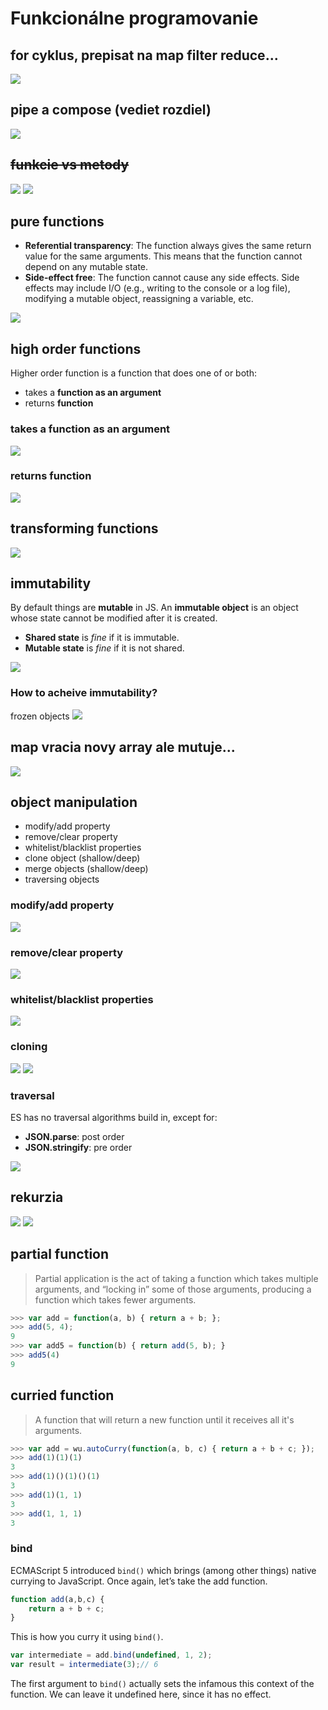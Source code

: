 # Funkcionálne programovanie

## for cyklus, prepisat na map filter reduce...
![](images/06-ugly-for.png)

## pipe a compose (vediet rozdiel)
![](images/06-pipe-composition.png)

## ~~funkcie vs metody~~
![](images/06-methods-to-funcs.png)
![](images/06-funcs-to-methods.png)

## pure functions

- **Referential transparency**: The function always gives the same return value for the same arguments. This means that the function cannot depend on any mutable state.
- **Side-effect free**: The function cannot cause any side effects. Side effects may include I/O (e.g., writing to the console or a log file), modifying a mutable object, reassigning a variable, etc.

![](images/06-pure-func.png)

## high order functions
Higher order function is a function that does one of or both:
- takes a **function as an argument**
- returns **function**

### takes a **function as an argument**
![](images/06-func-as-parameter.png)

### returns **function**
![](images/06-returns-func.png)

## transforming functions
![](images/06-transforming-func.png)

## immutability
By default things are **mutable** in JS. An **immutable object** is an object whose state cannot be modified after it is created. 

- **Shared state** is *fine* if it is immutable.
- **Mutable state** is *fine* if it is not shared.

![](images/06-immutability.png)

### How to acheive immutability?
frozen objects
![](images/06-acheive-immutabiliy.png)

## map vracia novy array ale mutuje...
![](images/06-arrays.png)

## object manipulation
- modify/add property
- remove/clear property
- whitelist/blacklist properties
- clone object (shallow/deep)
- merge objects (shallow/deep)
- traversing objects

### modify/add property
![](images/06-obj-add-set-prop.png)

### remove/clear property
![](images/06-obj-remove-clear-prop.png)

### whitelist/blacklist properties
![](images/06-obj-whitelist-blacklist-prop.png)

### cloning
![](images/06-cloning-objects.png)
![](images/06-cloning-objects2.png)

### traversal
ES has no traversal algorithms build in, except for:
- **JSON.parse**: post order
- **JSON.stringify**: pre order

![](images/06-traversal.png)

## rekurzia
![](images/06-resursion.png)
![](images/06-resursion-other-topics.png)

## partial function
> Partial application is the act of taking a function which takes multiple arguments, and “locking in” some of those arguments, producing a function which takes fewer arguments.

```js
>>> var add = function(a, b) { return a + b; };
>>> add(5, 4);
9
>>> var add5 = function(b) { return add(5, b); }
>>> add5(4)
9
```

## curried function
> A function that will return a new function until it receives all it's arguments.

```js
>>> var add = wu.autoCurry(function(a, b, c) { return a + b + c; });
>>> add(1)(1)(1)
3
>>> add(1)()(1)()(1)
3
>>> add(1)(1, 1)
3
>>> add(1, 1, 1)
3
```
### bind
ECMAScript 5 introduced `bind()` which brings (among other things) native currying to JavaScript. Once again, let’s take the add function.

```js
function add(a,b,c) {
    return a + b + c;
}
```

This is how you curry it using `bind()`.

```js
var intermediate = add.bind(undefined, 1, 2);
var result = intermediate(3);// 6
```

The first argument to `bind()` actually sets the infamous this context of the function. We can leave it undefined here, since it has no effect.
